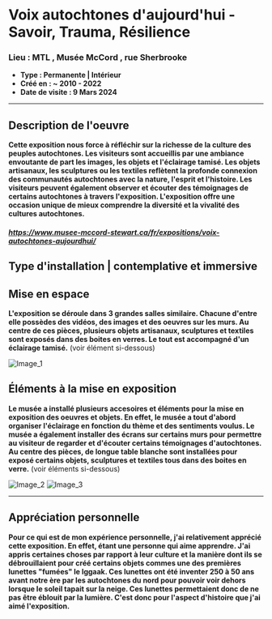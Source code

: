 # **Voix autochtones d'aujourd'hui - Savoir, Trauma, Résilience**
### **Lieu : MTL , Musée McCord** ,  rue Sherbrooke
 - **Type : Permanente | Intérieur**
 - **Créé en : ~ 2010 - 2022**
 - **Date de visite : 9 Mars 2024**
____________________________

## **Description de l'oeuvre**

**Cette exposition nous force à réfléchir sur la richesse de la culture des peuples autochtones. Les visiteurs sont accueillis par une ambiance envoutante de part les images, les objets et l'éclairage tamisé. Les objets artisanaux, les sculptures ou les textiles reflètent la profonde connexion des communautés autochtones avec la nature, l'esprit et l'histoire. Les visiteurs peuvent également observer et écouter des témoignages de certains autochtones à travers l'exposition. L'exposition offre une occasion unique de mieux comprendre la diversité et la vivalité des cultures autochtones.** 

##### https://www.musee-mccord-stewart.ca/fr/expositions/voix-autochtones-aujourdhui/

## **Type d'installation | contemplative et immersive**

## **Mise en espace**
**L'exposition se déroule dans 3 grandes salles similaire. Chacune d'entre elle possèdes des vidéos, des images et des oeuvres sur les murs. Au centre de ces pièces, plusieurs objets artisanaux, sculptures et textiles sont exposés dans des boites en verres. Le tout est accompagné d'un éclairage tamisé.** (voir élément si-dessous)


![Image_1](https://github.com/JoCrevier/H24_V11_inspiration_Crevier/assets/112189750/93875d40-dfcf-4ff7-84fc-ca24a8970610)

## **Éléments à la mise en exposition**
**Le musée a installé plusieurs accesoires et éléments pour la mise en exposition des oeuvres et objets. En effet, le musée a tout d'abord organiser l'éclairage en fonction du thème et des sentiments voulus. Le musée a également installer des écrans sur certains murs pour permettre au visiteur de regarder et d'écouter certains témoignages d'autochtones. Au centre des pièces, de longue table blanche sont installées pour exposé certains objets, sculptures et textiles tous dans des boites en verre.** (voir éléments si-dessous)


![Image_2](https://github.com/JoCrevier/H24_V11_inspiration_Crevier/assets/112189750/77cab6bb-e4f6-47fc-b92e-b7dfc9da80be)
![Image_3](https://github.com/JoCrevier/H24_V11_inspiration_Crevier/assets/112189750/f4a0939b-ef13-4e64-9040-fe7415ca3b43)


__________
## **Appréciation personnelle**
**Pour ce qui est de mon expérience personnelle, j'ai relativement apprécié cette exposition. En effet, étant une personne qui aime apprendre. J'ai appris certaines choses par rapport à leur culture et la manière dont ils se débrouillaient pour créé certains objets commes une des premières lunettes "fumées" le Iggaak. Ces lunettes ont été inventer 250 à 50 ans avant notre ère par les autochtones du nord pour pouvoir voir dehors lorsque le soleil tapait sur la neige. Ces lunettes permettaient donc de ne pas être éblouit par la lumière. C'est donc pour l'aspect d'histoire que j'ai aimé l'exposition.**
